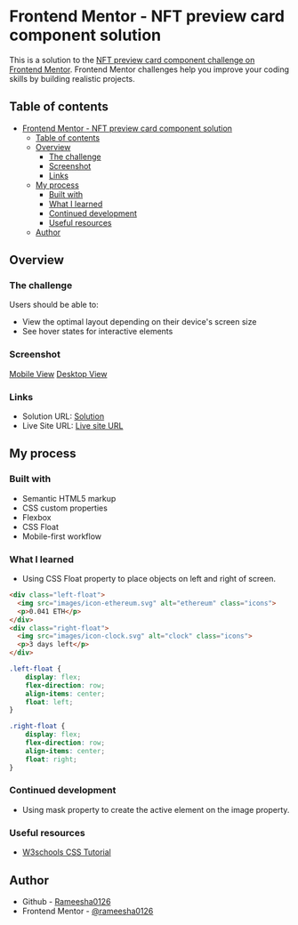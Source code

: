 # Frontend Mentor - NFT preview card component solution

This is a solution to the [NFT preview card component challenge on Frontend Mentor](https://www.frontendmentor.io/challenges/nft-preview-card-component-SbdUL_w0U). Frontend Mentor challenges help you improve your coding skills by building realistic projects. 

## Table of contents

- [Frontend Mentor - NFT preview card component solution](#frontend-mentor---nft-preview-card-component-solution)
  - [Table of contents](#table-of-contents)
  - [Overview](#overview)
    - [The challenge](#the-challenge)
    - [Screenshot](#screenshot)
    - [Links](#links)
  - [My process](#my-process)
    - [Built with](#built-with)
    - [What I learned](#what-i-learned)
    - [Continued development](#continued-development)
    - [Useful resources](#useful-resources)
  - [Author](#author)

## Overview

### The challenge

Users should be able to:

- View the optimal layout depending on their device's screen size
- See hover states for interactive elements

### Screenshot

[Mobile View](./Mobile-view.png)
[Desktop View](./Desktop-view.png)

### Links

- Solution URL: [Solution](https://github.com/rameesha0126/nft-preview-card-component.git)
- Live Site URL: [Live site URL](https://rameesha0126.github.io/)

## My process

### Built with

- Semantic HTML5 markup
- CSS custom properties
- Flexbox
- CSS Float
- Mobile-first workflow

### What I learned

- Using CSS Float property to place objects on left and right of screen.

```html
<div class="left-float">
  <img src="images/icon-ethereum.svg" alt="ethereum" class="icons">
  <p>0.041 ETH</p>
</div>
<div class="right-float">
  <img src="images/icon-clock.svg" alt="clock" class="icons">
  <p>3 days left</p>
</div>
```
```css
.left-float {
    display: flex;
    flex-direction: row;
    align-items: center;
    float: left;
}

.right-float {
    display: flex;
    flex-direction: row;
    align-items: center;
    float: right;
}
```

### Continued development

- Using mask property to create the active element on the image property. 

### Useful resources

- [W3schools CSS Tutorial](https://www.w3schools.com/css/default.asp)

## Author

- Github - [Rameesha0126](https://github.com/rameesha0126)
- Frontend Mentor - [@rameesha0126](https://www.frontendmentor.io/profile/rameesha0126)
